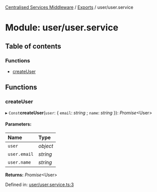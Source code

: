 [Centralised Services Middleware](../README.md) / [Exports](../modules.md) / user/user.service

# Module: user/user.service

## Table of contents

### Functions

- [createUser](user_user_service.md#createuser)

## Functions

### createUser

▸ `Const`**createUser**(`user`: { `email`: *string* ; `name`: *string*  }): *Promise*<User\>

#### Parameters:

| Name | Type |
| :------ | :------ |
| `user` | *object* |
| `user.email` | *string* |
| `user.name` | *string* |

**Returns:** *Promise*<User\>

Defined in: [user/user.service.ts:3](https://github.com/pshaddel/ts-express-prisma-rest/blob/9ec69a2/src/user/user.service.ts#L3)
